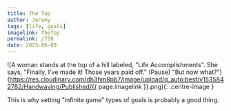 ```yaml
---
title: The Top
author: Jeremy
tags: [life, goals]
imagelink: TheTop
permalink: /759
date: 2023-06-09
---
```


![A woman stands at the top of a hill labeled, "Life Accomplishments". She says, "Finally, I've made it! Those years paid off." (Pause) "But now what?"](https://res.cloudinary.com/dh3hm8pb7/image/upload/q_auto:best/v1535842782/Handwaving/Published/{{ page.imagelink }}.png){: .centre-image }

This is why setting "infinite game" types of goals is probably a good thing.
